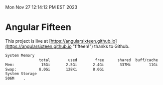 Mon Nov 27 12:14:12 PM EST 2023

# Angular Fifteen


This project is live at [https://angularsixteen.github.io](https://angularsixteen.github.io "fifteen!") thanks to Github.

```bash
System Memory
               total        used        free      shared  buff/cache   available
Mem:            15Gi       2.5Gi       2.4Gi       337Mi        11Gi        12Gi
Swap:          8.0Gi       128Ki       8.0Gi
System Storage
506M	.
```
